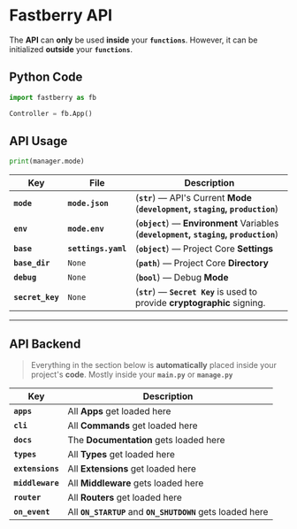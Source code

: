 # Fastberry **API**

The **API** can **only** be used **inside** your **`functions`**.
However, it can be initialized **outside** your **`functions`**.

## Python **Code**

```python
import fastberry as fb

Controller = fb.App()
```

## API **Usage**

```python
print(manager.mode)
```

| Key              | File                | Description                                                                             |
| ---------------- | ------------------- | --------------------------------------------------------------------------------------- |
| **`mode`**       | **`mode.json`**     | (**`str`**) — API's Current **Mode** (**`development`, `staging`, `production`**)       |
| **`env`**        | **`mode.env`**      | (**`object`**) — **Environment** Variables (**`development`, `staging`, `production`**) |
| **`base`**       | **`settings.yaml`** | (**`object`**) — Project Core **Settings**                                              |
| **`base_dir`**   | `None`              | (**`path`**) — Project Core **Directory**                                               |
| **`debug`**      | `None`              | (**`bool`**) — Debug **Mode**                                                           |
| **`secret_key`** | `None`              | (**`str`**) — **`Secret Key`** is used to provide **cryptographic** signing.            |

---

## API **Backend**

> Everything in the section below is **automatically** placed inside your project's **code**. Mostly inside your **`main.py`** or **`manage.py`**

| Key              | Description                                                 |
| ---------------- | ----------------------------------------------------------- |
| **`apps`**       | All **Apps** get loaded here                                |
| **`cli`**        | All **Commands** get loaded here                            |
| **`docs`**       | The **Documentation** gets loaded here                      |
| **`types`**      | All **Types** get loaded here                               |
| **`extensions`** | All **Extensions** get loaded here                          |
| **`middleware`** | All **Middleware** gets loaded here                         |
| **`router`**     | All **Routers** get loaded here                             |
| **`on_event`**   | All **`ON_STARTUP`** and **`ON_SHUTDOWN`** gets loaded here |
